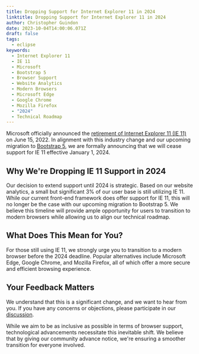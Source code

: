 ```yaml
---
title: Dropping Support for Internet Explorer 11 in 2024
linktitle: Dropping Support for Internet Explorer 11 in 2024
author: Christopher Guindon
date: 2023-10-04T14:00:06.071Z
draft: false
tags:
  - eclipse
keywords:
  - Internet Explorer 11
  - IE 11
  - Microsoft
  - Bootstrap 5
  - Browser Support
  - Website Analytics
  - Modern Browsers
  - Microsoft Edge
  - Google Chrome
  - Mozilla Firefox
  - "2024"
  - Technical Roadmap
---
```


Microsoft officially announced the [retirement of Internet Explorer 11 (IE 11)](https://blogs.windows.com/windowsexperience/2022/06/15/internet-explorer-11-has-retired-and-is-officially-out-of-support-what-you-need-to-know/) on June 15, 2022. In alignment with this industry change and our upcoming migration to [Bootstrap 5](https://getbootstrap.com/), we are formally announcing that we will cease support for IE 11 effective January 1, 2024.




## Why We're Dropping IE 11 Support in 2024



Our decision to extend support until 2024 is strategic. Based on our website analytics, a small but significant 3% of our user base is still utilizing IE 11. While our current front-end framework does offer support for IE 11, this will no longer be the case with our upcoming migration to Bootstrap 5. We believe this timeline will provide ample opportunity for users to transition to modern browsers while allowing us to align our technical roadmap.




## What Does This Mean for You?



For those still using IE 11, we strongly urge you to transition to a modern browser before the 2024 deadline. Popular alternatives include Microsoft Edge, Google Chrome, and Mozilla Firefox, all of which offer a more secure and efficient browsing experience.




## Your Feedback Matters



We understand that this is a significant change, and we want to hear from you. If you have any concerns or objections, please participate in our [discussion](https://gitlab.eclipse.org/eclipsefdn/helpdesk/-/issues/1476).

While we aim to be as inclusive as possible in terms of browser support, technological advancements necessitate this inevitable shift. We believe that by giving our community advance notice, we're ensuring a smoother transition for everyone involved.
